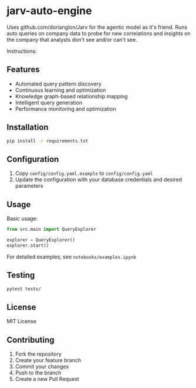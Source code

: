 # jarv-auto-engine
Uses github.com/dorianglon/Jarv for the agentic model as it's friend. Runs auto queries on company data to probe for new correlations and insights on the company that analysts don't see and/or can't see.

Instructions:

## Features

- Automated query pattern discovery
- Continuous learning and optimization
- Knowledge graph-based relationship mapping
- Intelligent query generation
- Performance monitoring and optimization

## Installation

```bash
pip install -r requirements.txt
```

## Configuration

1. Copy `config/config.yaml.example` to `config/config.yaml`
2. Update the configuration with your database credentials and desired parameters

## Usage

Basic usage:

```python
from src.main import QueryExplorer

explorer = QueryExplorer()
explorer.start()
```

For detailed examples, see `notebooks/examples.ipynb`

## Testing

```bash
pytest tests/
```

## License

MIT License

## Contributing

1. Fork the repository
2. Create your feature branch
3. Commit your changes
4. Push to the branch
5. Create a new Pull Request
